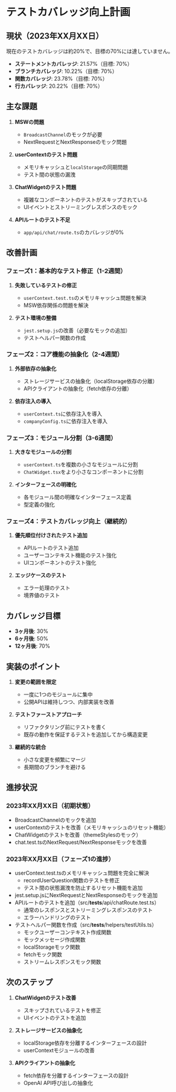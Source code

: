 # テストカバレッジ向上計画

## 現状（2023年XX月XX日）

現在のテストカバレッジは約20%で、目標の70%には達していません。

- **ステートメントカバレッジ**: 21.57%（目標: 70%）
- **ブランチカバレッジ**: 10.22%（目標: 70%）
- **関数カバレッジ**: 23.78%（目標: 70%）
- **行カバレッジ**: 20.22%（目標: 70%）

## 主な課題

1. **MSWの問題**
   - `BroadcastChannel`のモックが必要
   - NextRequestとNextResponseのモック問題

2. **userContextのテスト問題**
   - メモリキャッシュと`localStorage`の同期問題
   - テスト間の状態の漏洩

3. **ChatWidgetのテスト問題**
   - 複雑なコンポーネントのテストがスキップされている
   - UIイベントとストリーミングレスポンスのモック

4. **APIルートのテスト不足**
   - `app/api/chat/route.ts`のカバレッジが0%

## 改善計画

### フェーズ1：基本的なテスト修正（1-2週間）

1. **失敗しているテストの修正**
   - `userContext.test.ts`のメモリキャッシュ問題を解決
   - MSW依存関係の問題を解決

2. **テスト環境の整備**
   - `jest.setup.js`の改善（必要なモックの追加）
   - テストヘルパー関数の作成

### フェーズ2：コア機能の抽象化（2-4週間）

1. **外部依存の抽象化**
   - ストレージサービスの抽象化（localStorage依存の分離）
   - APIクライアントの抽象化（fetch依存の分離）

2. **依存注入の導入**
   - `userContext.ts`に依存注入を導入
   - `companyConfig.ts`に依存注入を導入

### フェーズ3：モジュール分割（3-6週間）

1. **大きなモジュールの分割**
   - `userContext.ts`を複数の小さなモジュールに分割
   - `ChatWidget.tsx`をより小さなコンポーネントに分割

2. **インターフェースの明確化**
   - 各モジュール間の明確なインターフェース定義
   - 型定義の強化

### フェーズ4：テストカバレッジ向上（継続的）

1. **優先順位付けされたテスト追加**
   - APIルートのテスト追加
   - ユーザーコンテキスト機能のテスト強化
   - UIコンポーネントのテスト強化

2. **エッジケースのテスト**
   - エラー処理のテスト
   - 境界値のテスト

## カバレッジ目標

- **3ヶ月後**: 30%
- **6ヶ月後**: 50%
- **12ヶ月後**: 70%

## 実装のポイント

1. **変更の範囲を限定**
   - 一度に1つのモジュールに集中
   - 公開APIは維持しつつ、内部実装を改善

2. **テストファーストアプローチ**
   - リファクタリング前にテストを書く
   - 既存の動作を保証するテストを追加してから構造変更

3. **継続的な統合**
   - 小さな変更を頻繁にマージ
   - 長期間のブランチを避ける

## 進捗状況

### 2023年XX月XX日（初期状態）
- BroadcastChannelのモックを追加
- userContextのテストを改善（メモリキャッシュのリセット機能）
- ChatWidgetのテストを改善（themeStylesのモック）
- chat.test.tsのNextRequest/NextResponseモックを改善

### 2023年XX月XX日（フェーズ1の進捗）
- userContext.test.tsのメモリキャッシュ問題を完全に解決
  - recordUserQuestion関数のテストを修正
  - テスト間の状態漏洩を防止するリセット機能を追加
- jest.setup.jsにNextRequestとNextResponseのモックを追加
- APIルートのテストを追加（src/__tests__/api/chatRoute.test.ts）
  - 通常のレスポンスとストリーミングレスポンスのテスト
  - エラーハンドリングのテスト
- テストヘルパー関数を作成（src/__tests__/helpers/testUtils.ts）
  - モックユーザーコンテキスト作成関数
  - モックメッセージ作成関数
  - localStorageモック関数
  - fetchモック関数
  - ストリームレスポンスモック関数

## 次のステップ

1. **ChatWidgetのテスト改善**
   - スキップされているテストを修正
   - UIイベントのテストを追加

2. **ストレージサービスの抽象化**
   - localStorage依存を分離するインターフェースの設計
   - userContextモジュールの改善

3. **APIクライアントの抽象化**
   - fetch依存を分離するインターフェースの設計
   - OpenAI API呼び出しの抽象化 